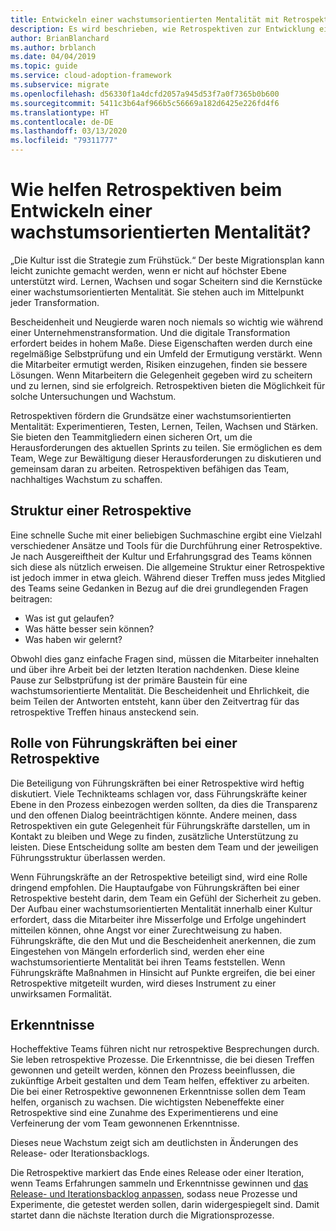 ```yaml
---
title: Entwickeln einer wachstumsorientierten Mentalität mit Retrospektiven
description: Es wird beschrieben, wie Retrospektiven zur Entwicklung einer wachstumsorientierten Mentalität beitragen und Teams die Möglichkeit geben, für nachhaltiges Wachstum zu sorgen.
author: BrianBlanchard
ms.author: brblanch
ms.date: 04/04/2019
ms.topic: guide
ms.service: cloud-adoption-framework
ms.subservice: migrate
ms.openlocfilehash: d56330f1a4dcfd2057a945d53f7a0f7365b0b600
ms.sourcegitcommit: 5411c3b64af966b5c56669a182d6425e226fd4f6
ms.translationtype: HT
ms.contentlocale: de-DE
ms.lasthandoff: 03/13/2020
ms.locfileid: "79311777"
---
```

<!-- markdownlint-disable MD026 -->

# <a name="how-do-retrospectives-help-build-a-growth-mindset"></a>Wie helfen Retrospektiven beim Entwickeln einer wachstumsorientierten Mentalität?

„Die Kultur isst die Strategie zum Frühstück.“ Der beste Migrationsplan kann leicht zunichte gemacht werden, wenn er nicht auf höchster Ebene unterstützt wird. Lernen, Wachsen und sogar Scheitern sind die Kernstücke einer wachstumsorientierten Mentalität. Sie stehen auch im Mittelpunkt jeder Transformation.

Bescheidenheit und Neugierde waren noch niemals so wichtig wie während einer Unternehmenstransformation. Und die digitale Transformation erfordert beides in hohem Maße. Diese Eigenschaften werden durch eine regelmäßige Selbstprüfung und ein Umfeld der Ermutigung verstärkt. Wenn die Mitarbeiter ermutigt werden, Risiken einzugehen, finden sie bessere Lösungen. Wenn Mitarbeitern die Gelegenheit gegeben wird zu scheitern und zu lernen, sind sie erfolgreich. Retrospektiven bieten die Möglichkeit für solche Untersuchungen und Wachstum.

Retrospektiven fördern die Grundsätze einer wachstumsorientierten Mentalität: Experimentieren, Testen, Lernen, Teilen, Wachsen und Stärken. Sie bieten den Teammitgliedern einen sicheren Ort, um die Herausforderungen des aktuellen Sprints zu teilen. Sie ermöglichen es dem Team, Wege zur Bewältigung dieser Herausforderungen zu diskutieren und gemeinsam daran zu arbeiten. Retrospektiven befähigen das Team, nachhaltiges Wachstum zu schaffen.

## <a name="retrospective-structure"></a>Struktur einer Retrospektive

Eine schnelle Suche mit einer beliebigen Suchmaschine ergibt eine Vielzahl verschiedener Ansätze und Tools für die Durchführung einer Retrospektive. Je nach Ausgereiftheit der Kultur und Erfahrungsgrad des Teams können sich diese als nützlich erweisen. Die allgemeine Struktur einer Retrospektive ist jedoch immer in etwa gleich. Während dieser Treffen muss jedes Mitglied des Teams seine Gedanken in Bezug auf die drei grundlegenden Fragen beitragen:

- Was ist gut gelaufen?
- Was hätte besser sein können?
- Was haben wir gelernt?

Obwohl dies ganz einfache Fragen sind, müssen die Mitarbeiter innehalten und über ihre Arbeit bei der letzten Iteration nachdenken. Diese kleine Pause zur Selbstprüfung ist der primäre Baustein für eine wachstumsorientierte Mentalität. Die Bescheidenheit und Ehrlichkeit, die beim Teilen der Antworten entsteht, kann über den Zeitvertrag für das retrospektive Treffen hinaus ansteckend sein.

## <a name="leaderships-role-in-a-retrospective"></a>Rolle von Führungskräften bei einer Retrospektive

Die Beteiligung von Führungskräften bei einer Retrospektive wird heftig diskutiert. Viele Technikteams schlagen vor, dass Führungskräfte keiner Ebene in den Prozess einbezogen werden sollten, da dies die Transparenz und den offenen Dialog beeinträchtigen könnte. Andere meinen, dass Retrospektiven ein gute Gelegenheit für Führungskräfte darstellen, um in Kontakt zu bleiben und Wege zu finden, zusätzliche Unterstützung zu leisten. Diese Entscheidung sollte am besten dem Team und der jeweiligen Führungsstruktur überlassen werden.

Wenn Führungskräfte an der Retrospektive beteiligt sind, wird eine Rolle dringend empfohlen. Die Hauptaufgabe von Führungskräften bei einer Retrospektive besteht darin, dem Team ein Gefühl der Sicherheit zu geben. Der Aufbau einer wachstumsorientierten Mentalität innerhalb einer Kultur erfordert, dass die Mitarbeiter ihre Misserfolge und Erfolge ungehindert mitteilen können, ohne Angst vor einer Zurechtweisung zu haben. Führungskräfte, die den Mut und die Bescheidenheit anerkennen, die zum Eingestehen von Mängeln erforderlich sind, werden eher eine wachstumsorientierte Mentalität bei ihren Teams feststellen. Wenn Führungskräfte Maßnahmen in Hinsicht auf Punkte ergreifen, die bei einer Retrospektive mitgeteilt wurden, wird dieses Instrument zu einer unwirksamen Formalität.

## <a name="lessons-learned"></a>Erkenntnisse

Hocheffektive Teams führen nicht nur retrospektive Besprechungen durch. Sie leben retrospektive Prozesse. Die Erkenntnisse, die bei diesen Treffen gewonnen und geteilt werden, können den Prozess beeinflussen, die zukünftige Arbeit gestalten und dem Team helfen, effektiver zu arbeiten. Die bei einer Retrospektive gewonnenen Erkenntnisse sollen dem Team helfen, organisch zu wachsen. Die wichtigsten Nebeneffekte einer Retrospektive sind eine Zunahme des Experimentierens und eine Verfeinerung der vom Team gewonnenen Erkenntnisse.

Dieses neue Wachstum zeigt sich am deutlichsten in Änderungen des Release- oder Iterationsbacklogs.

Die Retrospektive markiert das Ende eines Release oder einer Iteration, wenn Teams Erfahrungen sammeln und Erkenntnisse gewinnen und [das Release- und Iterationsbacklog anpassen](../assess/release-iteration-backlog.md), sodass neue Prozesse und Experimente, die getestet werden sollen, darin widergespiegelt sind. Damit startet dann die nächste Iteration durch die Migrationsprozesse.

